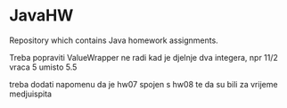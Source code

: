 # JavaHW
Repository which contains Java homework assignments.


Treba popraviti ValueWrapper ne radi kad je djelnje dva integera, npr 11/2 vraca 5 umisto 5.5

treba dodati napomenu da je hw07 spojen s hw08 te da su bili za vrijeme medjuispita